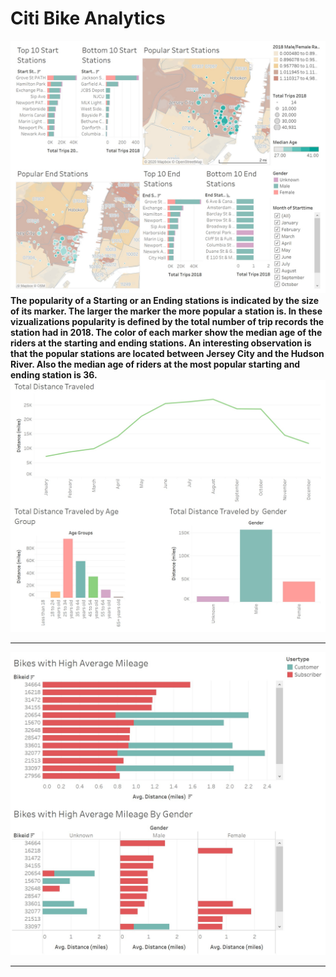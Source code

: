 # Citi Bike Analytics
![Pop](popular.jpg)
**The popularity of a Starting or an Ending stations is indicated by the size of its marker. The larger the marker the more popular a station is. In these vizualizations popularity is defined by the total number of trip records the station had in 2018. The color of each marker show the median age of the riders at the starting and ending stations. An interesting observation is that the popular stations are located between Jersey City and the Hudson River. Also the median age of riders at the most popular starting and ending station is 36.**
![Distance](distance.jpg)
** **
![Mileage](mileage.jpg)
****
